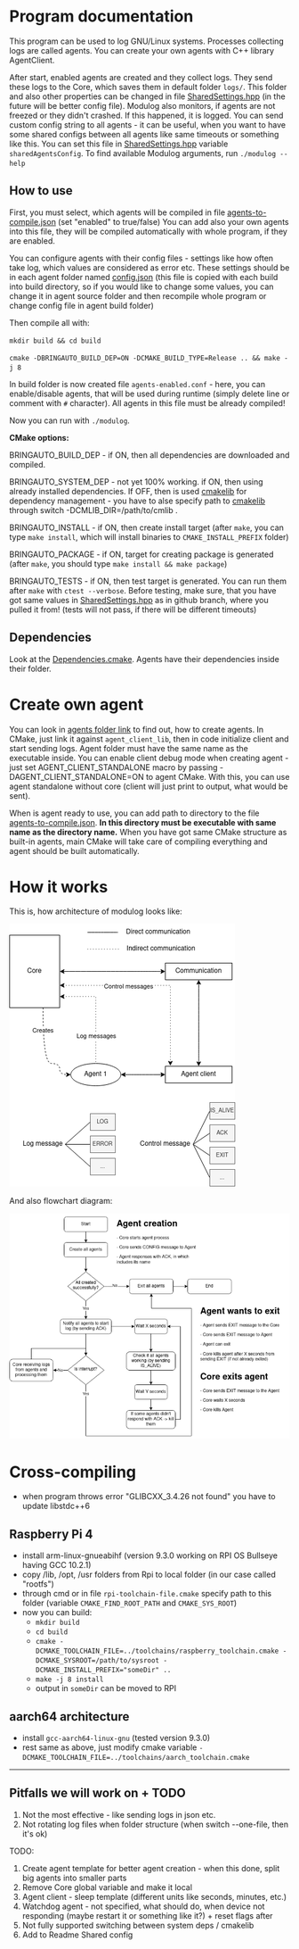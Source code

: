 # Program documentation
This program can be used to log GNU/Linux systems.
Processes collecting logs are called agents.
You can create your own agents with C++ library AgentClient.

After start, enabled agents are created and they collect logs. They send these logs to the Core, which saves them in default folder `logs/`. 
This folder and also other properties can be changed in file [SharedSettings.hpp] (in the future will be better config file).
Modulog also monitors, if agents are not freezed or they didn't crashed. If this happened, it is logged. 
You can send custom config string to all agents - it can be useful, when you want to have some shared configs between all agents like same timeouts or something like this.
You can set this file in [SharedSettings.hpp] variable `sharedAgentsConfig`. 
To find available Modulog arguments, run `./modulog --help`


## How to use
First, you must select, which agents will be compiled in file [agents-to-compile.json] (set "enabled" to true/false)
You can add also your own agents into this file, they will be compiled automatically with whole program, if they are enabled.

You can configure agents with their config files - settings like how often take log, which values are considered as error etc.
These settings should be in each agent folder named [config.json] (this file is copied with each build into build directory, so if you would like to change some values, you can change it in agent source
folder and then recompile whole program or change config file in agent build folder)

Then compile all with:

`mkdir build && cd build`

`cmake -DBRINGAUTO_BUILD_DEP=ON -DCMAKE_BUILD_TYPE=Release .. && make -j 8`

In build folder is now created file `agents-enabled.conf` - here, you can enable/disable agents, that will be used during runtime (simply delete line or comment with `#` character).
All agents in this file must be already compiled!

Now you can run with `./modulog`.

**CMake options:**

BRINGAUTO_BUILD_DEP - 
if ON, then all dependencies are downloaded and compiled. 

BRINGAUTO_SYSTEM_DEP - not yet 100% working.
if ON, then using already installed dependencies. 
If OFF, then is used [cmakelib] for dependency management - you have to alse specify path to [cmakelib] through switch -DCMLIB_DIR=/path/to/cmlib .

BRINGAUTO_INSTALL - if ON, then create install target (after `make`, you can type `make install`, which will install binaries to `CMAKE_INSTALL_PREFIX` folder)
 
BRINGAUTO_PACKAGE - if ON, target for creating package is generated (after `make`, you should type `make install && make package`)

BRINGAUTO_TESTS - if ON, then test target is generated.
You can run them after `make` with `ctest --verbose`.
Before testing, make sure, that you have got same values in [SharedSettings.hpp] as in github branch, where you pulled it from!
(tests will not pass, if there will be different timeouts)


## Dependencies
Look at the [Dependencies.cmake].
Agents have their dependencies inside their folder.

# Create own agent
You can look in [agents folder link] to find out, how to create agents.
In CMake, just link it against `agent_client_lib`, then in code initialize client and start sending logs.
Agent folder must have the same name as the executable inside.
You can enable client debug mode when creating agent - just set AGENT_CLIENT_STANDALONE macro by passing -DAGENT_CLIENT_STANDALONE=ON to agent CMake.
With this, you can use agent standalone without core (client will just print to output, what would be sent).

When is agent ready to use, you can add path to directory to the file [agents-to-compile.json]. 
**In this directory must be executable with same name as the directory name.**
When you have got same CMake structure as built-in agents, main CMake will take care of compiling everything and agent should be built automatically.

# How it works
This is, how architecture of modulog looks like: 

![Architecture diagram](assets/images/architecture_diagram.png)

And also flowchart diagram:

![Flowchart diagram](assets/images/flowchart.png)

# Cross-compiling
* when program throws error "GLIBCXX_3.4.26 not found" you have to update libstdc++6

## Raspberry Pi 4
* install arm-linux-gnueabihf (version 9.3.0 working on RPI OS Bullseye having GCC 10.2.1)
* copy /lib, /opt, /usr folders from Rpi to local folder (in our case called "rootfs")
* through cmd or in file `rpi-toolchain-file.cmake` specify path to this folder (variable `CMAKE_FIND_ROOT_PATH` and `CMAKE_SYS_ROOT`)
* now you can build:
   * `mkdir build`
   * `cd build`
   * `cmake -DCMAKE_TOOLCHAIN_FILE=../toolchains/raspberry_toolchain.cmake -DCMAKE_SYSROOT=/path/to/sysroot -DCMAKE_INSTALL_PREFIX="someDir" ..`
   * `make -j 8 install`
   * output in `someDir` can be moved to RPI

## aarch64 architecture
* install `gcc-aarch64-linux-gnu` (tested version 9.3.0)
* rest same as above, just modify cmake variable `-DCMAKE_TOOLCHAIN_FILE=../toolchains/aarch_toolchain.cmake`


---

## Pitfalls we will work on + TODO
1. Not the most effective - like sending logs in json etc.
2. Not rotating log files when folder structure (when switch --one-file, then it's ok)

TODO:
1. Create agent template for better agent creation - when this done, split big agents into smaller parts
2. Remove Core global variable and make it local 
3. Agent client - sleep template (different units like seconds, minutes, etc.)
4. Watchdog agent - not specified, what should do, when device not responding (maybe restart it or something like it?) + reset flags after
5. Not fully supported switching between system deps / cmakelib
4. Add to Readme Shared config

[agents folder link]: agents
[agents-to-compile.json]: agents-to-compile.json
[Dependencies.cmake]: cmake/Dependencies.cmake
[agents-to-compile.json]: agents-to-compile.json
[config.json]: agents/uptime-agent/config.json
[SharedSettings.hpp]: meta-lib/include/modulog/meta_lib/SharedSettings.hpp
[cmakelib]: https://github.com/cmakelib/cmakelib

